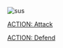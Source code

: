 ![sus](../../img/why.png) 

[ACTION: Attack](../act2/attack2-2.md) 

[ACTION: Defend](../act2/guard2-2.md) 